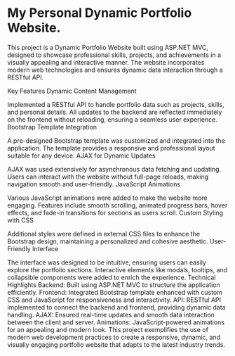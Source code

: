 # My Personal Dynamic Portfolio Website.
This project is a Dynamic Portfolio Website built using ASP.NET MVC, designed to showcase professional skills, projects, and achievements in a visually appealing and interactive manner. The website incorporates modern web technologies and ensures dynamic data interaction through a RESTful API.

Key Features
Dynamic Content Management

Implemented a RESTful API to handle portfolio data such as projects, skills, and personal details.
All updates to the backend are reflected immediately on the frontend without reloading, ensuring a seamless user experience.
Bootstrap Template Integration

A pre-designed Bootstrap template was customized and integrated into the application.
The template provides a responsive and professional layout suitable for any device.
AJAX for Dynamic Updates

AJAX was used extensively for asynchronous data fetching and updating.
Users can interact with the website without full-page reloads, making navigation smooth and user-friendly.
JavaScript Animations

Various JavaScript animations were added to make the website more engaging.
Features include smooth scrolling, animated progress bars, hover effects, and fade-in transitions for sections as users scroll.
Custom Styling with CSS

Additional styles were defined in external CSS files to enhance the Bootstrap design, maintaining a personalized and cohesive aesthetic.
User-Friendly Interface

The interface was designed to be intuitive, ensuring users can easily explore the portfolio sections.
Interactive elements like modals, tooltips, and collapsible components were added to enrich the experience.
Technical Highlights
Backend: Built using ASP.NET MVC to structure the application efficiently.
Frontend: Integrated Bootstrap template enhanced with custom CSS and JavaScript for responsiveness and interactivity.
API: RESTful API implemented to connect the backend and frontend, providing dynamic data handling.
AJAX: Ensured real-time updates and smooth data interaction between the client and server.
Animations: JavaScript-powered animations for an appealing and modern look.
This project exemplifies the use of modern web development practices to create a responsive, dynamic, and visually engaging portfolio website that adapts to the latest industry trends.

